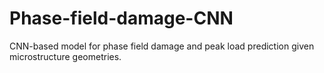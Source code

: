 # Phase-field-damage-CNN
CNN-based model for phase field damage and peak load prediction given microstructure geometries.
